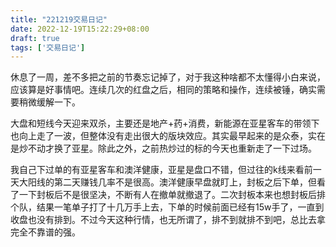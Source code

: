 ```yaml
---
title: "221219交易日记"
date: 2022-12-19T15:22:29+08:00
draft: true
tags: ['交易日记']
---
```


休息了一周，差不多把之前的节奏忘记掉了，对于我这种啥都不太懂得小白来说，应该算是好事情吧。连续几次的红盘之后，相同的策略和操作，连续被锤，确实需要稍微缓解一下。

大盘和短线今天迎来双杀，主要还是地产+药+消费，新能源在亚星客车的带领下也向上走了一波，但整体没有走出很大的版块效应。其实最早起来的是众泰，实在是炒不动才换了亚星。除此之外，之前热炒过的标的今天也重新走了一下过场。

我自己下过单的有亚星客车和澳洋健康，亚星是盘口不错，但过往的k线来看前一天大阳线的第二天赚钱几率不是很高。澳洋健康早盘就盯上，封板之后下单，但看了一下封板后不是很坚决，不断有人在撤单就撤退了。二次封板本来也想封板后排个队，结果一笔单子打了十几万手上去，下单的时候前面已经有15w手了，一直到收盘也没有排到。不过今天这种行情，也无所谓了，排不到就排不到吧，总比去拿完全不靠谱的强。
